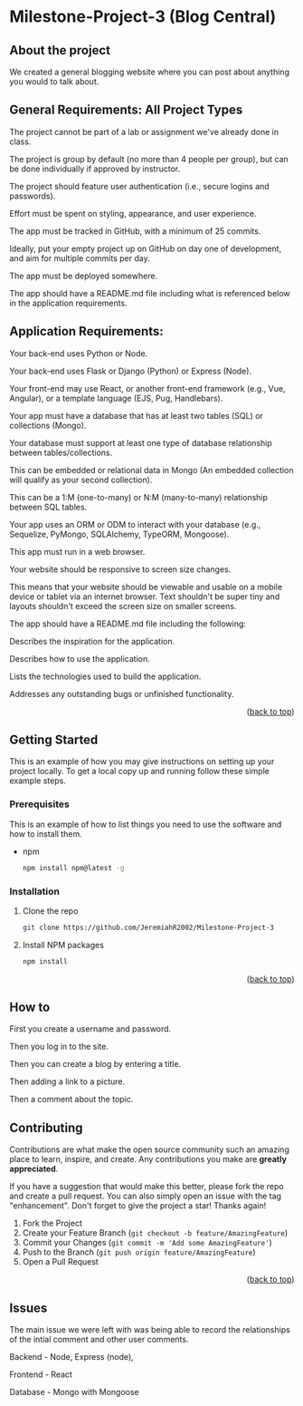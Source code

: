 # Milestone-Project-3 (Blog Central)

## About the project
We created a general blogging website where you can post about anything you would to talk about.

## General Requirements: All Project Types
The project cannot be part of a lab or assignment we've already done in class.

The project is group by default (no more than 4 people per group), but can be done individually if approved by instructor.

The project should feature user authentication (i.e., secure logins and passwords).

Effort must be spent on styling, appearance, and user experience.

The app must be tracked in GitHub, with a minimum of 25 commits.

Ideally, put your empty project up on GitHub on day one of development, and aim for multiple commits per day.

The app must be deployed somewhere.

The app should have a README.md file including what is referenced below in the application requirements.

## Application Requirements: 
Your back-end uses Python or Node.

Your back-end uses Flask or Django (Python) or Express (Node).

Your front-end may use React, or another front-end framework (e.g., Vue, Angular), or a template language (EJS, Pug, Handlebars).

Your app must have a database that has at least two tables (SQL) or collections (Mongo).

Your database must support at least one type of database relationship between tables/collections.

This can be embedded or relational data in Mongo (An embedded collection will qualify as your second collection).

This can be a 1:M (one-to-many) or N:M (many-to-many) relationship between SQL tables.

Your app uses an ORM or ODM to interact with your database (e.g., Sequelize, PyMongo, SQLAlchemy, TypeORM, Mongoose).

This app must run in a web browser.

Your website should be responsive to screen size changes.

This means that your website should be viewable and usable on a mobile device or tablet via an internet browser. Text shouldn't be super tiny and layouts shouldn't exceed the screen size on smaller screens.

The app should have a README.md file including the following:

Describes the inspiration for the application.

Describes how to use the application.

Lists the technologies used to build the application.

Addresses any outstanding bugs or unfinished functionality.


<p align="right">(<a href="#readme-top">back to top</a>)</p>


<!-- GETTING STARTED -->
## Getting Started

This is an example of how you may give instructions on setting up your project locally.
To get a local copy up and running follow these simple example steps.

### Prerequisites

This is an example of how to list things you need to use the software and how to install them.
* npm
  ```sh
  npm install npm@latest -g
  ```

### Installation

1. Clone the repo
   ```sh
   git clone https://github.com/JeremiahR2002/Milestone-Project-3
   ```
2. Install NPM packages
   ```sh
   npm install
   ```

<p align="right">(<a href="#readme-top">back to top</a>)</p>

<!-- How to use Websit -->
## How to

First you create a username and password.

Then you log in to the site.

Then you can create a blog by entering a title.

Then adding a link to a picture.

Then a comment about the topic.


<!-- CONTRIBUTING -->
## Contributing

Contributions are what make the open source community such an amazing place to learn, inspire, and create. Any contributions you make are **greatly appreciated**.

If you have a suggestion that would make this better, please fork the repo and create a pull request. You can also simply open an issue with the tag "enhancement".
Don't forget to give the project a star! Thanks again!

1. Fork the Project
2. Create your Feature Branch (`git checkout -b feature/AmazingFeature`)
3. Commit your Changes (`git commit -m 'Add some AmazingFeature'`)
4. Push to the Branch (`git push origin feature/AmazingFeature`)
5. Open a Pull Request

<p align="right">(<a href="#readme-top">back to top</a>)</p>

## Issues
The main issue we were left with was being able to record the relationships of the intial comment and other user comments.

Backend - Node, Express (node), 

Frontend - React 

Database - Mongo with Mongoose

